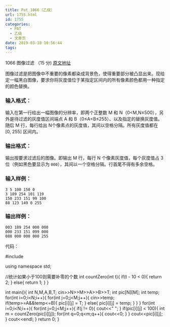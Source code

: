 ```yaml
---
title: Pat_1066（乙级）
url: 1755.html
id: 1755
categories:
  - PAT
  - 乙级
  - 文章页
date: 2019-03-18 10:56:44
tags:
---
```


1066 图像过滤 （15 分) [原文地址](https://pintia.cn/problem-sets/994805260223102976/problems/994805266514558976)

图像过滤是把图像中不重要的像素都染成背景色，使得重要部分被凸显出来。现给定一幅黑白图像，要求你将灰度值位于某指定区间内的所有像素颜色都用一种指定的颜色替换。

### 输入格式：

输入在第一行给出一幅图像的分辨率，即两个正整数 M 和 N（0<M,N≤500），另外是待过滤的灰度值区间端点 A 和 B（0≤A<B≤255）、以及指定的替换灰度值。随后 M 行，每行给出 N个像素点的灰度值，其间以空格分隔。所有灰度值都在 \[0, 255\] 区间内。

### 输出格式：

输出按要求过滤后的图像。即输出 M 行，每行 N 个像素灰度值，每个灰度值占 3 位（例如黑色要显示为 `000`），其间以一个空格分隔。行首尾不得有多余空格。

### 输入样例：

    3 5 100 150 0
    3 189 254 101 119
    150 233 151 99 100
    88 123 149 0 255
    

### 输出样例：

    003 189 254 000 000
    000 233 151 099 000
    088 000 000 000 255

代码：

#include<iostream>

using namespace std;

//统计如果小于100则需要补零的个数
int countZero(int t){
    if(t - 10 < 0){
        return 2;
    }
    else{
        return 1;
    }
}

int main(){
    int N,M,A,B,T;
    cin>>N>>M>>A>>B>>T;
    int pic\[N\]\[M\];
    int temp;
    for(int i=0;i<N;i++){
        for(int j=0;j<M;j++){
            cin>>temp;
            if(temp>=A&&temp<=B){
                pic\[i\]\[j\] = T;
            }
            else{
                pic\[i\]\[j\] = temp;
            }
        }
    }
    for(int i=0;i<N;i++){
        for(int j=0;j<M;j++){
            if(j != 0){
                cout<<" ";
            }
            if(pic\[i\]\[j\] < 100){
                int m = countZero(pic\[i\]\[j\]);
                for(int q=0;q<m;q++){
                    cout<<0;
                }
            }
            cout<<pic\[i\]\[j\];
        }
        cout<<endl;
    }
    return 0;
}